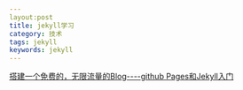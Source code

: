```yaml
---
layout:post
title: jekyll学习
category: 技术
tags: jekyll
keywords: jekyll
---
```


[搭建一个免费的，无限流量的Blog----github Pages和Jekyll入门](http://www.ruanyifeng.com/blog/2012/08/blogging_with_jekyll.html)

